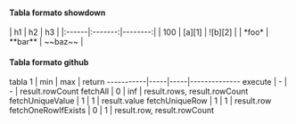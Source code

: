 <h4>Tabla formato showdown</h4>
| h1    |    h2   |      h3 |
|:------|:-------:|--------:|
| 100   | [a][1]  | ![b][2] |
| *foo* | **bar** | ~~baz~~ |

<h4>Tabla formato github</h4>
tabla 1    | min | max | return
-----------|-----|-----|--------------
execute    |  -  |  -  | result.rowCount
fetchAll   |  0  | inf | result.rows, result.rowCount
fetchUniqueValue | 1 | 1 | result.value
fetchUniqueRow | 1 | 1 | result.row
fetchOneRowIfExists | 0 | 1 | result.row, result.rowCount

